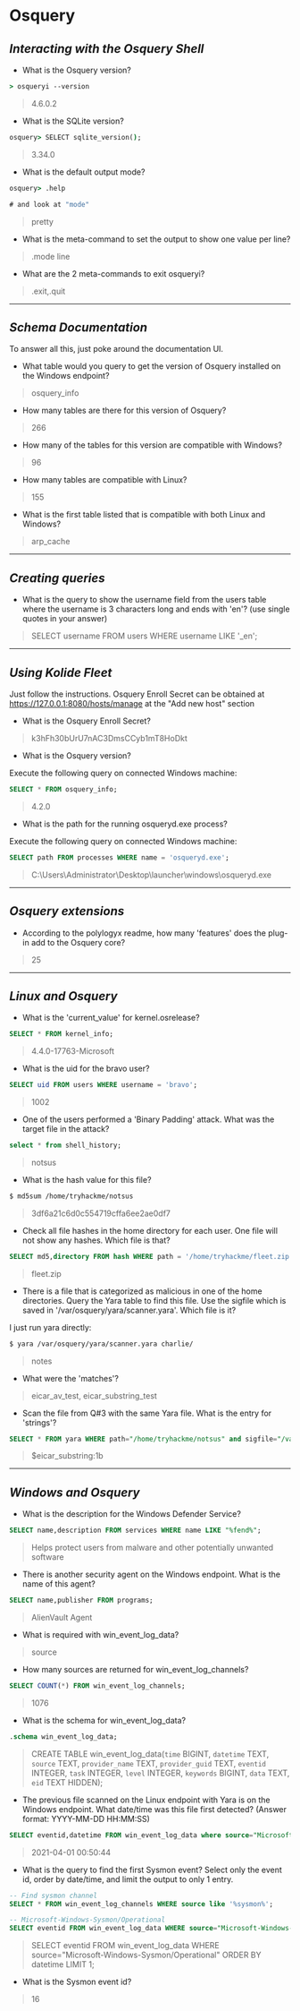 
# Osquery

## *Interacting with the Osquery Shell*

- What is the Osquery version?

```cmd
> osqueryi --version
```

> 4.6.0.2

- What is the SQLite version?

```cmd
osquery> SELECT sqlite_version(); 
```

> 3.34.0

- What is the default output mode?

```cmd
osquery> .help

# and look at "mode"
```

> pretty

- What is the meta-command to set the output to show one value per line?

> .mode line

- What are the 2 meta-commands to exit osqueryi?

> .exit,.quit

---

## *Schema Documentation*

To answer all this, just poke around the documentation UI.

- What table would you query to get the version of Osquery installed on the Windows endpoint?

> osquery_info

- How many tables are there for this version of Osquery?

> 266

- How many of the tables for this version are compatible with Windows?

> 96

- How many tables are compatible with Linux?

> 155

- What is the first table listed that is compatible with both Linux and Windows?

> arp_cache

---

## *Creating queries*

- What is the query to show the username field from the users table where the username is 3 characters long and ends with 'en'? (use single quotes in your answer)

> SELECT username FROM users WHERE username LIKE '_en';

---

## *Using Kolide Fleet*

Just follow the instructions. Osquery Enroll Secret can be obtained at https://127.0.0.1:8080/hosts/manage
at the "Add new host" section


- What is the Osquery Enroll Secret?

> k3hFh30bUrU7nAC3DmsCCyb1mT8HoDkt

- What is the Osquery version?

Execute the following query on connected Windows machine:

```sql
SELECT * FROM osquery_info;
```

> 4.2.0

- What is the path for the running osqueryd.exe process?

Execute the following query on connected Windows machine:

```sql
SELECT path FROM processes WHERE name = 'osqueryd.exe';
```

> C:\Users\Administrator\Desktop\launcher\windows\osqueryd.exe

---

## *Osquery extensions*

- According to the polylogyx readme, how many 'features' does the plug-in add to the Osquery core?

> 25

---

## *Linux and Osquery*

- What is the 'current_value' for kernel.osrelease?

```sql
SELECT * FROM kernel_info;
```

> 4.4.0-17763-Microsoft

- What is the uid for the bravo user?

```sql
SELECT uid FROM users WHERE username = 'bravo';
```

> 1002

- One of the users performed a 'Binary Padding' attack. What was the target file in the attack?

```sql
select * from shell_history;
```

> notsus

- What is the hash value for this file?

```bash
$ md5sum /home/tryhackme/notsus
```

> 3df6a21c6d0c554719cffa6ee2ae0df7

- Check all file hashes in the home directory for each user. One file will not show any hashes. Which file is that?

```sql
SELECT md5,directory FROM hash WHERE path = '/home/tryhackme/fleet.zip';
```

> fleet.zip

- There is a file that is categorized as malicious in one of the home directories. Query the Yara table to find this file. Use the sigfile which is saved in '/var/osquery/yara/scanner.yara'. Which file is it?

I just run yara directly:

```bash
$ yara /var/osquery/yara/scanner.yara charlie/
```

> notes

- What were the 'matches'?

> eicar_av_test, eicar_substring_test

- Scan the file from Q#3 with the same Yara file. What is the entry for 'strings'?

```sql
SELECT * FROM yara WHERE path="/home/tryhackme/notsus" and sigfile="/var/osquery/yara/scanner.yara";
```

> $eicar_substring:1b

---

## *Windows and Osquery*

- What is the description for the Windows Defender Service?

```sql
SELECT name,description FROM services WHERE name LIKE "%fend%";
```

> Helps protect users from malware and other potentially unwanted software

- There is another security agent on the Windows endpoint. What is the name of this agent?

```sql
SELECT name,publisher FROM programs;
```

> AlienVault Agent

- What is required with win_event_log_data?

> source

- How many sources are returned for win_event_log_channels?

```sql
SELECT COUNT(*) FROM win_event_log_channels;
```

> 1076

- What is the schema for win_event_log_data?

```sql
.schema win_event_log_data;
```

> CREATE TABLE win_event_log_data(`time` BIGINT, `datetime` TEXT, `source` TEXT, `provider_name` TEXT, `provider_guid` TEXT, `eventid` INTEGER, `task` INTEGER, `level` INTEGER, `keywords` BIGINT, `data` TEXT, `eid` TEXT HIDDEN);

- The previous file scanned on the Linux endpoint with Yara is on the Windows endpoint.  What date/time was this file first detected? (Answer format: YYYY-MM-DD HH:MM:SS)

```sql
SELECT eventid,datetime FROM win_event_log_data where source="Microsoft-Windows-Windows Defender/Operational" AND eventid = '1116';
```

> 2021-04-01 00:50:44

- What is the query to find the first Sysmon event? Select only the event id, order by date/time, and limit the output to only 1 entry.

```sql
-- Find sysmon channel
SELECT * FROM win_event_log_channels WHERE source like '%sysmon%';

-- Microsoft-Windows-Sysmon/Operational
SELECT eventid FROM win_event_log_data WHERE source="Microsoft-Windows-Sysmon/Operational" ORDER BY datetime LIMIT 1;
```

> SELECT eventid FROM win_event_log_data WHERE source="Microsoft-Windows-Sysmon/Operational" ORDER BY datetime LIMIT 1;

- What is the Sysmon event id?

> 16

